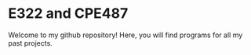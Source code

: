 # E322 and CPE487
Welcome to my github repository! Here, you will find programs for all my past projects.

